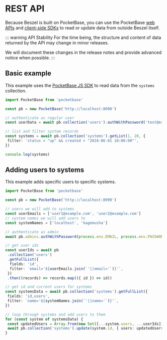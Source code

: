 # REST API

Because Beszel is built on PocketBase, you can use the PocketBase [web APIs](https://pocketbase.io/docs/api-records/) and [client-side SDKs](https://pocketbase.io/docs/client-side-sdks/) to read or update data from outside Beszel itself.

::: warning API Stability
For the time being, the structure and content of data returned by the API may change in minor releases.

We will document these changes in the release notes and provide advanced notice when possible.
:::

## Basic example

This example uses the [PocketBase JS SDK](https://github.com/pocketbase/js-sdk) to read data from the `systems` collection.

```ts
import PocketBase from 'pocketbase'

const pb = new PocketBase('http://localhost:8090')

// authenticate as regular user
const userData = await pb.collection('users').authWithPassword('test@example.com', '123456')

// list and filter system records
const systems = await pb.collection('systems').getList(1, 20, {
 filter: 'status = "up" && created > "2024-06-01 10:00:00"',
})

console.log(systems)
```

## Adding users to systems

This example adds specific users to specific systems.

```ts
import PocketBase from 'pocketbase'

const pb = new PocketBase('http://localhost:8090')

// users we will add to systems
const userEmails = ['user1@example.com', 'user2@example.com']
// system names we will add users to
const systemNames = ['localhost', 'kagemusha']

// authenticate as admin
await pb.admins.authWithPassword(process.env.EMAIL, process.env.PASSWORD)

// get user ids
const userIds = await pb
 .collection('users')
 .getFullList({
  fields: 'id',
  filter: `email='${userEmails.join(`'||email='`)}'`,
 })
 .then((records) => records.map(({ id }) => id))

// get id and current users for systems
const systemsData = await pb.collection('systems').getFullList({
 fields: 'id,users',
 filter: `name='${systemNames.join(`'||name='`)}'`,
})

// loop through systems and add users to them
for (const system of systemsData) {
 const updatedUsers = Array.from(new Set([...system.users, ...userIds]))
 await pb.collection('systems').update(system.id, { users: updatedUsers })
}
```
